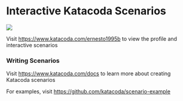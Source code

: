 # Interactive Katacoda Scenarios

[![](http://shields.katacoda.com/katacoda/ernesto1995b/count.svg)](https://www.katacoda.com/ernesto1995b "Get your profile on Katacoda.com")

Visit https://www.katacoda.com/ernesto1995b to view the profile and interactive scenarios

### Writing Scenarios
Visit https://www.katacoda.com/docs to learn more about creating Katacoda scenarios

For examples, visit https://github.com/katacoda/scenario-example
